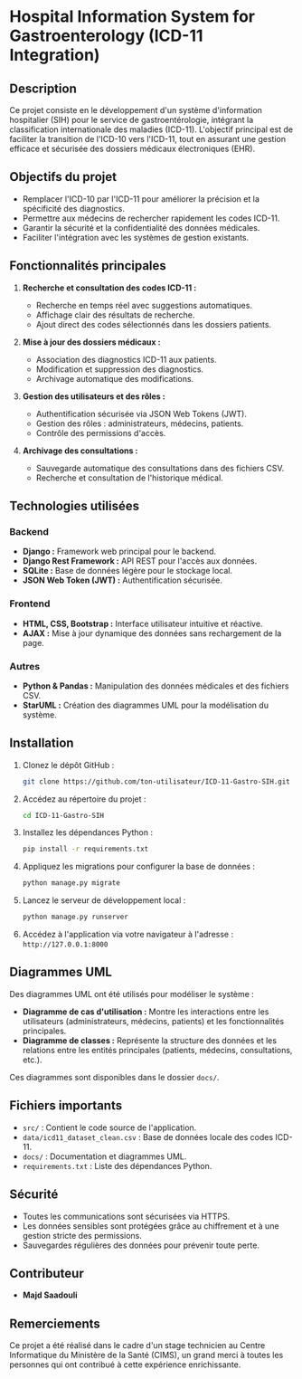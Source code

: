 # Hospital Information System for Gastroenterology (ICD-11 Integration)

## Description

Ce projet consiste en le développement d'un système d'information hospitalier (SIH) pour le service de gastroentérologie, intégrant la classification internationale des maladies (ICD-11). L'objectif principal est de faciliter la transition de l'ICD-10 vers l'ICD-11, tout en assurant une gestion efficace et sécurisée des dossiers médicaux électroniques (EHR).

## Objectifs du projet

- Remplacer l'ICD-10 par l'ICD-11 pour améliorer la précision et la spécificité des diagnostics.
- Permettre aux médecins de rechercher rapidement les codes ICD-11.
- Garantir la sécurité et la confidentialité des données médicales.
- Faciliter l'intégration avec les systèmes de gestion existants.

## Fonctionnalités principales

1. **Recherche et consultation des codes ICD-11 :**

   - Recherche en temps réel avec suggestions automatiques.
   - Affichage clair des résultats de recherche.
   - Ajout direct des codes sélectionnés dans les dossiers patients.

2. **Mise à jour des dossiers médicaux :**

   - Association des diagnostics ICD-11 aux patients.
   - Modification et suppression des diagnostics.
   - Archivage automatique des modifications.

3. **Gestion des utilisateurs et des rôles :**

   - Authentification sécurisée via JSON Web Tokens (JWT).
   - Gestion des rôles : administrateurs, médecins, patients.
   - Contrôle des permissions d'accès.

4. **Archivage des consultations :**

   - Sauvegarde automatique des consultations dans des fichiers CSV.
   - Recherche et consultation de l'historique médical.

## Technologies utilisées

### Backend

- **Django :** Framework web principal pour le backend.
- **Django Rest Framework :** API REST pour l'accès aux données.
- **SQLite :** Base de données légère pour le stockage local.
- **JSON Web Token (JWT) :** Authentification sécurisée.

### Frontend

- **HTML, CSS, Bootstrap :** Interface utilisateur intuitive et réactive.
- **AJAX :** Mise à jour dynamique des données sans rechargement de la page.

### Autres

- **Python & Pandas :** Manipulation des données médicales et des fichiers CSV.
- **StarUML :** Création des diagrammes UML pour la modélisation du système.

## Installation

1. Clonez le dépôt GitHub :
   ```bash
   git clone https://github.com/ton-utilisateur/ICD-11-Gastro-SIH.git
   ```
2. Accédez au répertoire du projet :
   ```bash
   cd ICD-11-Gastro-SIH
   ```
3. Installez les dépendances Python :
   ```bash
   pip install -r requirements.txt
   ```
4. Appliquez les migrations pour configurer la base de données :
   ```bash
   python manage.py migrate
   ```
5. Lancez le serveur de développement local :
   ```bash
   python manage.py runserver
   ```
6. Accédez à l'application via votre navigateur à l'adresse : `http://127.0.0.1:8000`

## Diagrammes UML

Des diagrammes UML ont été utilisés pour modéliser le système :

- **Diagramme de cas d'utilisation :** Montre les interactions entre les utilisateurs (administrateurs, médecins, patients) et les fonctionnalités principales.
- **Diagramme de classes :** Représente la structure des données et les relations entre les entités principales (patients, médecins, consultations, etc.).

Ces diagrammes sont disponibles dans le dossier `docs/`.

## Fichiers importants

- `src/` : Contient le code source de l'application.
- `data/icd11_dataset_clean.csv` : Base de données locale des codes ICD-11.
- `docs/` : Documentation et diagrammes UML.
- `requirements.txt` : Liste des dépendances Python.

## Sécurité

- Toutes les communications sont sécurisées via HTTPS.
- Les données sensibles sont protégées grâce au chiffrement et à une gestion stricte des permissions.
- Sauvegardes régulières des données pour prévenir toute perte.

## Contributeur

- **Majd Saadouli**



## Remerciements

Ce projet a été réalisé dans le cadre d'un stage technicien au Centre Informatique du Ministère de la Santé (CIMS),  un grand merci à toutes les personnes qui ont contribué à cette expérience enrichissante.

